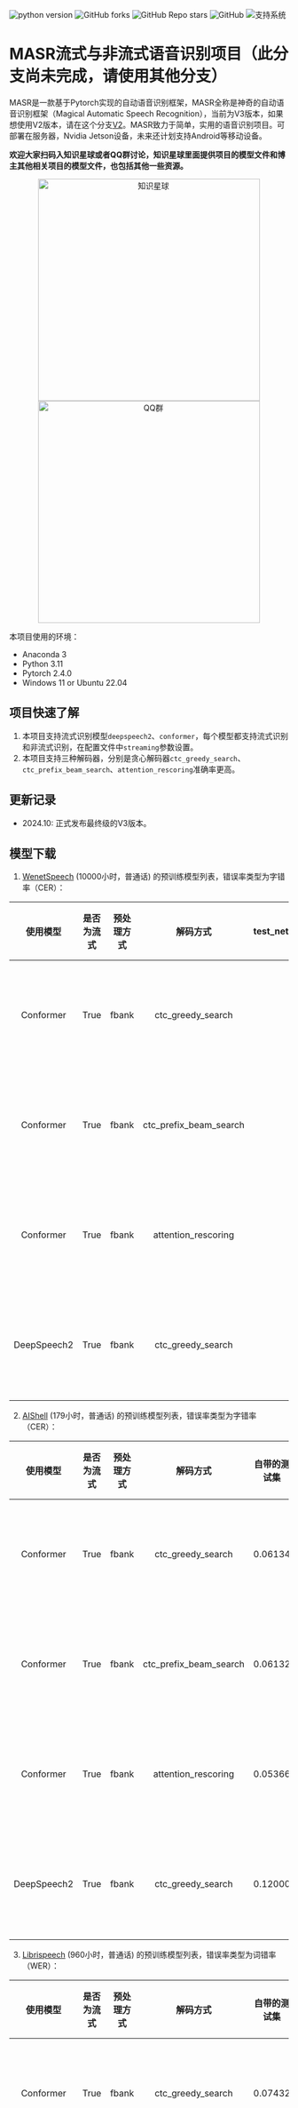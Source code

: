 ![python version](https://img.shields.io/badge/python-3.11+-orange.svg)
![GitHub forks](https://img.shields.io/github/forks/yeyupiaoling/MASR)
![GitHub Repo stars](https://img.shields.io/github/stars/yeyupiaoling/MASR)
![GitHub](https://img.shields.io/github/license/yeyupiaoling/MASR)
![支持系统](https://img.shields.io/badge/支持系统-Win/Linux/MAC-9cf)

# MASR流式与非流式语音识别项目（此分支尚未完成，请使用其他分支）

MASR是一款基于Pytorch实现的自动语音识别框架，MASR全称是神奇的自动语音识别框架（Magical Automatic Speech Recognition），当前为V3版本，如果想使用V2版本，请在这个分支[V2](https://github.com/yeyupiaoling/MASR/tree/release/2.3.x)。MASR致力于简单，实用的语音识别项目。可部署在服务器，Nvidia Jetson设备，未来还计划支持Android等移动设备。


**欢迎大家扫码入知识星球或者QQ群讨论，知识星球里面提供项目的模型文件和博主其他相关项目的模型文件，也包括其他一些资源。**

<div align="center">
  <img src="https://yeyupiaoling.cn/zsxq.png" alt="知识星球" width="400">
  <img src="https://yeyupiaoling.cn/qq.png" alt="QQ群" width="400">
</div>


本项目使用的环境：
 - Anaconda 3
 - Python 3.11
 - Pytorch 2.4.0
 - Windows 11 or Ubuntu 22.04


## 项目快速了解

 1. 本项目支持流式识别模型`deepspeech2`、`conformer`，每个模型都支持流式识别和非流式识别，在配置文件中`streaming`参数设置。
 2. 本项目支持三种解码器，分别是贪心解码器`ctc_greedy_search`、`ctc_prefix_beam_search`、`attention_rescoring`准确率更高。


## 更新记录

 - 2024.10: 正式发布最终级的V3版本。

## 模型下载


1. [WenetSpeech](./docs/wenetspeech.md) (10000小时，普通话) 的预训练模型列表，错误率类型为字错率（CER）：

|    使用模型     | 是否为流式 | 预处理方式 |          解码方式          | test_net | test_meeting | aishell_test |   下载地址   |
|:-----------:|:-----:|:-----:|:----------------------:|:--------:|:------------:|:------------:|:--------:|
|  Conformer  | True  | fbank |   ctc_greedy_search    |          |              |              | 加入知识星球获取 |
|  Conformer  | True  | fbank | ctc_prefix_beam_search |          |              |              | 加入知识星球获取 |
|  Conformer  | True  | fbank |  attention_rescoring   |          |              |              | 加入知识星球获取 |
| DeepSpeech2 | True  | fbank |   ctc_greedy_search    |          |              |              | 加入知识星球获取 |

2. [AIShell](https://openslr.magicdatatech.com/resources/33) (179小时，普通话) 的预训练模型列表，错误率类型为字错率（CER）：

|    使用模型     | 是否为流式 | 预处理方式 |          解码方式          | 自带的测试集  |   下载地址   |
|:-----------:|:-----:|:-----:|:----------------------:|:-------:|:--------:|
|  Conformer  | True  | fbank |   ctc_greedy_search    | 0.06134 | 加入知识星球获取 |
|  Conformer  | True  | fbank | ctc_prefix_beam_search | 0.06132 | 加入知识星球获取 |
|  Conformer  | True  | fbank |  attention_rescoring   | 0.05366 | 加入知识星球获取 |
| DeepSpeech2 | True  | fbank |   ctc_greedy_search    | 0.12000 | 加入知识星球获取 |


3. [Librispeech](https://openslr.magicdatatech.com/resources/12) (960小时，普通话) 的预训练模型列表，错误率类型为词错率（WER）：

|    使用模型     | 是否为流式 | 预处理方式 |          解码方式          | 自带的测试集  |   下载地址   |
|:-----------:|:-----:|:-----:|:----------------------:|:-------:|:--------:|
|  Conformer  | True  | fbank |   ctc_greedy_search    | 0.07432 | 加入知识星球获取 |
|  Conformer  | True  | fbank | ctc_prefix_beam_search | 0.07418 | 加入知识星球获取 |
|  Conformer  | True  | fbank |  attention_rescoring   | 0.06549 | 加入知识星球获取 |
| DeepSpeech2 | True  | fbank |   ctc_greedy_search    | 0.15491 | 加入知识星球获取 |


4. 其他数据集的预训练模型列表，错误率类型，如果是中文就是字错率（CER），英文则是词错率（WER），中英混合为混合错误率（MER）：

|   使用模型    | 是否为流式 | 预处理方式 |       数据集       | 语言  |          解码方式          | 测试数据 |   下载地址   |
|:---------:|:-----:|:-----:|:---------------:|:---:|:----------------------:|:----:|:--------:|
| Conformer | True  | fbank |      粤语数据集      | 粤语  |   ctc_greedy_search    |      | 加入知识星球获取 |
| Conformer | True  | fbank |      粤语数据集      | 粤语  | ctc_prefix_beam_search |      | 加入知识星球获取 |
| Conformer | True  | fbank |      粤语数据集      | 粤语  |  attention_rescoring   |      | 加入知识星球获取 |
| Conformer | True  | fbank |     中英混合数据集     | 中英文 |   ctc_greedy_search    |      | 加入知识星球获取 |
| Conformer | True  | fbank |     中英混合数据集     | 中英文 | ctc_prefix_beam_search |      | 加入知识星球获取 |
| Conformer | True  | fbank |     中英混合数据集     | 中英文 |  attention_rescoring   |      | 加入知识星球获取 |
| Conformer | True  | fbank | 更大数据集（13000+小时） | 普通话 |   ctc_greedy_search    |      | 加入知识星球获取 |
| Conformer | True  | fbank | 更大数据集（13000+小时） | 普通话 | ctc_prefix_beam_search |      | 加入知识星球获取 |
| Conformer | True  | fbank | 更大数据集（13000+小时） | 普通话 |  attention_rescoring   |      | 加入知识星球获取 |


**说明：** 
1. 这里字错率或者词错率是使用`eval.py`。
2. 分别给出了使用三个解码器的错误率，其中`ctc_prefix_beam_search`、`attention_rescoring`的解码搜索大小为10。
3. 训练时使用了噪声增强和混响增强，以及其他增强方法，具体请看配置参数`configs/augmentation.yml`。
4. 这里只提供了流式模型，但全部模型都支持流式和非流式的，在配置文件中`streaming`参数设置。

>有问题欢迎提 [issue](https://github.com/yeyupiaoling/MASR/issues) 交流


## 文档教程

- [快速安装](./docs/install.md)
- [快速使用](./docs/GETTING_STARTED.md)
- [数据准备](./docs/dataset.md)
- [WenetSpeech数据集](./docs/wenetspeech.md)
- [合成语音数据](./docs/generate_audio.md)
- [数据增强](./docs/augment.md)
- [训练模型](./docs/train.md)
- [执行评估](./docs/eval.md)
- [导出模型](./docs/export_model.md)
- [使用标点符号模型](./docs/punctuation.md)
- 预测
   - [本地预测](./docs/infer.md)
   - [说话人日志语音识别](./docs/infer.md)
   - [Web部署模型](./docs/infer.md)
   - [GUI界面预测](./docs/infer.md)
- [常见问题解答](./docs/faq.md)


## 相关项目
 - 基于Pytorch实现的声纹识别：[VoiceprintRecognition-Pytorch](https://github.com/yeyupiaoling/VoiceprintRecognition-Pytorch)
 - 基于Pytorch实现的分类：[AudioClassification-Pytorch](https://github.com/yeyupiaoling/AudioClassification-Pytorch)
 - 基于PaddlePaddle实现的语音识别：[PPASR](https://github.com/yeyupiaoling/PPASR)


## 打赏作者

<br/>
<div align="center">
<p>打赏一块钱支持一下作者</p>
<img src="https://yeyupiaoling.cn/reward.png" alt="打赏作者" width="400">
</div>


## 参考资料
 - https://github.com/yeyupiaoling/PPASR
 - https://github.com/jiwidi/DeepSpeech-pytorch
 - https://github.com/wenet-e2e/WenetSpeech
 - https://github.com/wenet-e2e/wenet
 - https://github.com/SeanNaren/deepspeech.pytorch
